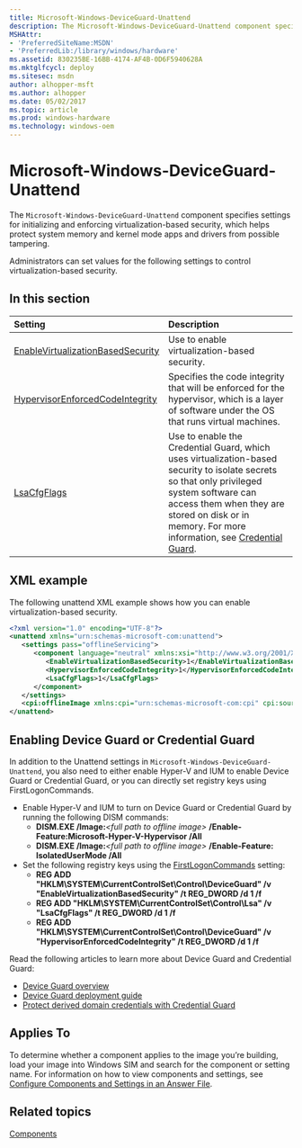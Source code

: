 ```yaml
---
title: Microsoft-Windows-DeviceGuard-Unattend
description: The Microsoft-Windows-DeviceGuard-Unattend component specifies settings for initializing and enforcing virtualization-based security, which helps protect system memory and kernel mode apps and drivers from possible tampering.
MSHAttr:
- 'PreferredSiteName:MSDN'
- 'PreferredLib:/library/windows/hardware'
ms.assetid: 830235BE-16BB-4174-AF4B-0D6F5940628A
ms.mktglfcycl: deploy
ms.sitesec: msdn
author: alhopper-msft
ms.author: alhopper
ms.date: 05/02/2017
ms.topic: article
ms.prod: windows-hardware
ms.technology: windows-oem
---
```

# Microsoft-Windows-DeviceGuard-Unattend

The `Microsoft-Windows-DeviceGuard-Unattend` component specifies settings for initializing and enforcing virtualization-based security, which helps protect system memory and kernel mode apps and drivers from possible tampering.

Administrators can set values for the following settings to control virtualization-based security.

## In this section

| Setting                 | Description                                                                           |
|:------------------------|:--------------------------------------------------------------------------------------|
| [EnableVirtualizationBasedSecurity](Microsoft-Windows-DeviceGuard-Unattend-enablevirtualizationbasedsecurity.md) | Use to enable virtualization-based security. |
| [HypervisorEnforcedCodeIntegrity](Microsoft-Windows-DeviceGuard-Unattend-hypervisorenforcedcodeintegrity.md) | Specifies the code integrity that will be enforced for the hypervisor, which is a layer of software under the OS that runs virtual machines. |
| [LsaCfgFlags](Microsoft-Windows-DeviceGuard-Unattend-lsacfgflags.md) | Use to enable the Credential Guard, which uses virtualization-based security to isolate secrets so that only privileged system software can access them when they are stored on disk or in memory. For more information, see [Credential Guard](https://docs.microsoft.com/en-us/windows/access-protection/credential-guard/credential-guard). |

## XML example

The following unattend XML example shows how you can enable virtualization-based security.

```XML
<?xml version="1.0" encoding="UTF-8"?>
<unattend xmlns="urn:schemas-microsoft-com:unattend">
   <settings pass="offlineServicing">
      <component language="neutral" xmlns:xsi="http://www.w3.org/2001/XMLSchema-instance" xmlns:wcm="http://schemas.microsoft.com/WMIConfig/2002/State" versionScope="nonSxS" publicKeyToken="31bf3856ad364e35" processorArchitecture="amd64" name="Microsoft-Windows-DeviceGuard-Unattend">
         <EnableVirtualizationBasedSecurity>1</EnableVirtualizationBasedSecurity>
         <HypervisorEnforcedCodeIntegrity>1</HypervisorEnforcedCodeIntegrity>
         <LsaCfgFlags>1</LsaCfgFlags>
      </component>
   </settings>
   <cpi:offlineImage xmlns:cpi="urn:schemas-microsoft-com:cpi" cpi:source="wim:c:/install2/sources/install.wim#Windows 10 Enterprise"/>
</unattend>
```

## Enabling Device Guard or Credential Guard

In addition to the Unattend settings in `Microsoft-Windows-DeviceGuard-Unattend`, you also need to either enable Hyper-V and IUM to enable Device Guard or Credential Guard, or you can directly set registry keys using FirstLogonCommands.

* Enable Hyper-V and IUM to turn on Device Guard or Credential Guard by running the following DISM commands:
  * **DISM.EXE /Image:***&lt;full path to offline image&gt;* **/Enable-Feature:Microsoft-Hyper-V-Hypervisor /All**
  * **DISM.EXE /Image:***&lt;full path to offline image&gt;* **/Enable-Feature: IsolatedUserMode /All**
* Set the following registry keys using the [FirstLogonCommands](microsoft-windows-shell-setup-firstlogoncommands.md) setting:
  * **REG ADD "HKLM\\SYSTEM\\CurrentControlSet\\Control\\DeviceGuard" /v "EnableVirtualizationBasedSecurity" /t REG\_DWORD /d 1 /f**
  * **REG ADD "HKLM\\SYSTEM\\CurrentControlSet\\Control\\Lsa" /v "LsaCfgFlags" /t REG\_DWORD /d 1 /f**
  * **REG ADD "HKLM\\SYSTEM\\CurrentControlSet\\Control\\DeviceGuard" /v "HypervisorEnforcedCodeIntegrity" /t REG\_DWORD /d 1 /f**

Read the following articles to learn more about Device Guard and Credential Guard:

* [Device Guard overview](https://docs.microsoft.com/en-us/windows/device-security/device-guard/introduction-to-device-guard-virtualization-based-security-and-code-integrity-policies)
* [Device Guard deployment guide](https://docs.microsoft.com/en-us/windows/device-security/device-guard/device-guard-deployment-guide)
* [Protect derived domain credentials with Credential Guard](https://docs.microsoft.com/en-us/windows/access-protection/credential-guard/credential-guard)

## Applies To

To determine whether a component applies to the image you’re building, load your image into Windows SIM and search for the component or setting name. For information on how to view components and settings, see [Configure Components and Settings in an Answer File](https://docs.microsoft.com/en-us/windows-hardware/customize/desktop/wsim/configure-components-and-settings-in-an-answer-file).

## Related topics

[Components](components-b-unattend.md)
